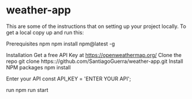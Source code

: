 # weather-app

This are some of the instructions that on setting up your project locally. To get a local copy up and run this:

Prerequisites
npm
npm install npm@latest -g

Installation
Get a free API Key at https://openweathermap.org/
Clone the repo
git clone https:://github.com/SantiagoGuerra/weather-app.git
Install NPM packages
npm install

Enter your API
const API_KEY = 'ENTER YOUR API';

run npm run start
